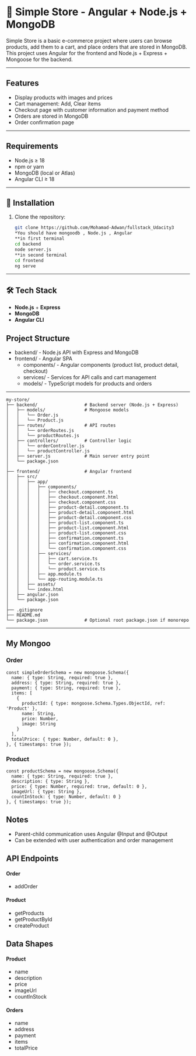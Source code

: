 # 🛒 Simple Store - Angular + Node.js + MongoDB

Simple Store is a basic e-commerce project where users can browse products, add them to a cart, and place orders that are stored in MongoDB. This project uses Angular for the frontend and Node.js + Express + Mongoose for the backend.

---

## Features
- Display products with images and prices  
- Cart management: Add,  Clear items  
- Checkout page with customer information and payment method  
- Orders are stored in MongoDB  
- Order confirmation page  

---

## Requirements
- Node.js ≥ 18  
- npm or yarn  
- MongoDB (local or Atlas)  
- Angular CLI ≥ 18  

---

## 🚀 Installation

1. Clone the repository:
   ```bash
   git clone https://github.com/Mohamad-Adwan/fullstack_Udacity3
   *You should have mongoodb , Node.js , Angular
   **in first terminal 
   cd backend
   node server.js 
   **in second terminal
   cd frontend
   ng serve 

---

## 🛠 Tech Stack
- **Node.js** + **Express**
- **MongoDB**
- **Angular CLI**

## Project Structure
- backend/         - Node.js API with Express and MongoDB
- frontend/        - Angular SPA
  - components/    - Angular components (product list, product detail, checkout)
  - services/      - Services for API calls and cart management
  - models/        - TypeScript models for products and orders

---
```
my-store/
├── backend/                  # Backend server (Node.js + Express)
│   ├── models/               # Mongoose models
│   │   └── Order.js
│   │   └── Product.js
│   ├── routes/               # API routes
│   │   └── orderRoutes.js
│   │   └── productRoutes.js
│   ├── controllers/          # Controller logic
│   │   └── orderController.js
│   │   └── productController.js
│   ├── server.js             # Main server entry point
│   └── package.json
│
├── frontend/                 # Angular frontend
│   ├── src/
│   │   ├── app/
│   │   │   ├── components/
│   │   │   │   ├── checkout.component.ts
│   │   │   │   ├── checkout.component.html
│   │   │   │   ├── checkout.component.css
│   │   │   │   ├── product-detail.component.ts
│   │   │   │   ├── product-detail.component.html
│   │   │   │   ├── product-detail.component.css
│   │   │   │   ├── product-list.component.ts
│   │   │   │   ├── product-list.component.html
│   │   │   │   ├── product-list.component.css
│   │   │   │   ├── confirmation.component.ts
│   │   │   │   ├── confirmation.component.html
│   │   │   │   └── confirmation.component.css
│   │   │   ├── services/
│   │   │   │   ├── cart.service.ts
│   │   │   │   └── order.service.ts
│   │   │   │   └── product.service.ts
│   │   │   ├── app.module.ts
│   │   │   └── app-routing.module.ts
│   │   ├── assets/
│   │   └── index.html
│   ├── angular.json
│   └── package.json
│
├── .gitignore
├── README.md
└── package.json              # Optional root package.json if monorepo

```

---
## My Mongoo
### Order
```
const simpleOrderSchema = new mongoose.Schema({
  name: { type: String, required: true },
  address: { type: String, required: true },
  payment: { type: String, required: true },
  items: [
    {
      productId: { type: mongoose.Schema.Types.ObjectId, ref: 'Product' },
      name: String,
      price: Number,
      image: String
    }
  ],
  totalPrice: { type: Number, default: 0 },
}, { timestamps: true });
```
### Product
```
const productSchema = new mongoose.Schema({
  name: { type: String, required: true },
  description: { type: String },
  price: { type: Number, required: true, default: 0 },
  imageUrl: { type: String },
  countInStock: { type: Number, default: 0 }
}, { timestamps: true });
```
## Notes
- Parent-child communication uses Angular @Input and @Output
- Can be extended with user authentication and order management


## API Endpoints 
#### Order
- addOrder 

#### Product
- getProducts
- getProductById
- createProduct


## Data Shapes
#### Product
- name
- description
- price
- imageUrl
- countInStock

#### Orders
- name
- address
- payment
- items
- totalPrice


